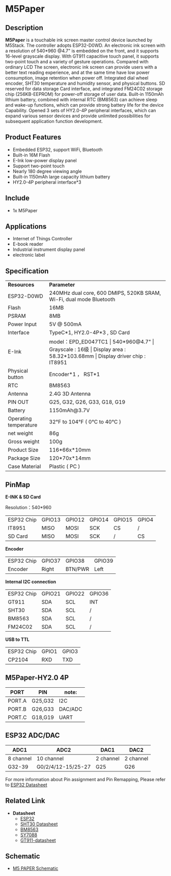 # M5Paper

## Description

**M5Paper** is a touchable ink screen master control device launched by M5Stack. The controller adopts ESP32-D0WD. An electronic ink screen with a resolution of 540*960 @4.7" is embedded on the front, and it supports 16-level grayscale display. With GT911 capacitive touch panel, it supports two-point touch and a variety of gesture operations. Compared with ordinary LCD The screen, electronic ink screen can provide users with a better text reading experience, and at the same time have low power consumption, image retention when power off. Integrated dial wheel encoder, SHT30 temperature and humidity sensor, and physical buttons. SD reserved for data storage Card interface, and integrated FM24C02 storage chip (256KB-EEPROM) for power-off storage of user data. Built-in 1150mAh lithium battery, combined with internal RTC (BM8563) can achieve sleep and wake-up functions, which can provide strong battery life for the device Capability. Opened 3 sets of HY2.0-4P peripheral interfaces, which can expand various sensor devices and provide unlimited possibilities for subsequent application function development.

## Product Features

- Embedded ESP32, support WiFi, Bluetooth
- Built-in 16M Flash
- E-Ink low-power display panel
- Support two-point touch
- Nearly 180 degree viewing angle
- Built-in 1150mAh large capacity lithium battery
- HY2.0-4P peripheral interface*3

## Include

-  1x M5Paper

## Applications

- Internet of Things Controller
- E-book reader
- Industrial instrument display panel
- electronic label

## Specification

<table>
   <tr style="font-weight:bold">
      <td>Resources</td>
      <td>Parameter</td>
   </tr>
   <tr>
      <td>ESP32-D0WD</td>
      <td>240MHz dual core, 600 DMIPS, 520KB SRAM, Wi-Fi, dual mode Bluetooth</td>
   </tr>
   <tr>
      <td>Flash</td>
      <td>16MB</td>
   </tr>
   <tr>
      <td>PSRAM</td>
      <td>8MB</td>
   </tr>
   <tr>
      <td>Power Input</td>
      <td>5V @ 500mA</td>
   </tr>
   <tr>
      <td>Interface</td>
      <td>TypeC*1, HY2.0-4P*3 , SD Card</td>
   </tr>
   <tr>
      <td>E-Ink</td>
      <td>model：EPD_ED047TC1 | 540*960@4.7" | Grayscale : 16级 | Display area : 58.32*103.68mm | Display driver chip : IT8951</td>
   </tr>
   <tr>
      <td>Physical button</td>
      <td>Encoder*1 ， RST*1</td>
   </tr>
   <tr>
      <td>RTC</td>
      <td>BM8563</td>
   </tr>
   <tr>
      <td>Antenna</td>
      <td>2.4G 3D Antenna</td>
   </tr>
   <tr>
      <td>PIN OUT</td>
      <td>G25, G32, G26, G33, G18, G19</td>
   </tr>
   <tr>
      <td>Battery</td>
      <td>1150mAh@3.7V</td>
   </tr>
   <tr>
      <td>Operating temperature</td>
      <td>32°F to 104°F ( 0°C to 40°C )</td>
   </tr>
   <tr>
      <td>net weight</td>
      <td>86g</td>
   </tr>
   <tr>
      <td>Gross weight</td>
      <td>100g</td>
   </tr>
   <tr>
      <td>Product Size</td>
      <td>116*66x*10mm</td>
   </tr>
   <tr>
      <td>Package Size</td>
      <td>120*70x*14mm</td>
   </tr>
   <tr>
      <td>Case Material</td>
      <td>Plastic ( PC )</td>
   </tr>
</table>

## PinMap

**E-INK & SD Card**

Resolution：540*960
 
<table>
 <tr><td>ESP32 Chip</td><td>GPIO13</td><td>GPIO12</td><td>GPIO14</td><td>GPIO15</td><td>GPIO4</td></tr>
 <tr><td>IT8951</td><td>MISO</td><td>MOSI</td><td>SCK</td><td>CS</td><td>/</td></tr>
 <tr><td>SD Card</td><td>MISO</td><td>MOSI</td><td>SCK</td><td>/</td><td>CS</td></tr>
</table>


**Encoder**

<table>
 <tr><td>ESP32 Chip</td><td>GPIO37</td><td>GPIO38</td><td>GPIO39</td></tr>
 <tr><td>Encoder</td><td>Right</td><td>BTN/PWR</td><td>Left</td></tr>
</table>


**Internal I2C connection**

<table>
 <tr><td>ESP32 Chip</td><td>GPIO21</td><td>GPIO22</td><td>GPIO36</td></tr>
 <tr><td>GT911</td><td>SDA</td><td>SCL</td><td>INT</td></tr>
 <tr><td>SHT30</td><td>SDA</td><td>SCL</td><td>/</td></tr>
 <tr><td>BM8563</td><td>SDA</td><td>SCL</td><td>/</td></tr>
 <tr><td>FM24C02</td><td>SDA</td><td>SCL</td><td>/</td></tr>
</table>

**USB to TTL**

<table>
 <tr><td>ESP32 Chip</td><td>GPIO1</td><td>GPIO3</td></tr>
 <tr><td>CP2104</td><td>RXD</td><td>TXD</td></tr>
</table>

## M5Paper-HY2.0 4P

<table>
      <thead>
         <th>PORT</th>
         <th>PIN</th>
         <th>note:</th>
      </thead>
      <tbody>
      <tr>
         <td>PORT.A</td>
         <td>G25,G32</td>
         <td>I2C</td>
      </tr>
      <tr>
         <td>PORT.B</td>
         <td>G26,G33</td>
         <td>DAC/ADC</td>
      </tr>
      <tr>
         <td>PORT.C</td>
         <td>G18,G19</td>
         <td>UART</td>
      </tr>
    </tbody>
</table>

## ESP32 ADC/DAC

<table>
      <thead>
         <th>ADC1</th>
         <th>ADC2</th>
         <th>DAC1</th>
         <th>DAC2</th>
      </thead>
      <tbody>
      <tr>
         <td>8 channel</td>
         <td>10 channel</td>
         <td>2 channel</td>
         <td>2 channel</td>  
      </tr>
      <tr>
         <td>G32-39</td>
         <td>G0/2/4/12-15/25-27</td>
         <td>G25</td>
         <td>G26</td>
      </tr>
    </tbody>
</table>

For more information about Pin assignment and Pin Remapping, Please refer to [ESP32 Datasheet](https://m5stack.oss-cn-shenzhen.aliyuncs.com/resource/docs/datasheet/core/esp32_datasheet_en.pdf)

## Related Link

- **Datasheet** 
   - [ESP32](https://m5stack.oss-cn-shenzhen.aliyuncs.com/resource/docs/datasheet/core/esp32_datasheet_en.pdf)
   - [SHT30 Datasheet](https://m5stack.oss-cn-shenzhen.aliyuncs.com/resource/docs/datasheet/unit/SHT3x_Datasheet_digital.pdf)
   - [BM8563](https://m5stack.oss-cn-shenzhen.aliyuncs.com/resource/docs/datasheet/core/BM8563_V1.1_en.pdf)
   - [SY7088](https://m5stack.oss-cn-shenzhen.aliyuncs.com/resource/docs/datasheet/core/SY7088-Silergy.pdf)
   <!-- - [GT911编程指南](https://m5stack.oss-cn-shenzhen.aliyuncs.com/resource/docs/datasheet/core/m5paper/GT91XX_Programming%20Guide_2012102301.pdf) -->
   - [GT911-datasheet](https://m5stack.oss-cn-shenzhen.aliyuncs.com/resource/docs/datasheet/core/m5paper/gt911_datasheet.pdf)


## Schematic

   - [M5 PAPER Schematic](https://m5stack.oss-cn-shenzhen.aliyuncs.com/resource/docs/schematic/Core/m5paper/M5_PAPER_SCH.pdf)

<script>

   // var purchase_link = 'https://m5stack.com/collections/m5-core/products/m5stack-core2-esp32-iot-development-kit';

   // var quickstart_link = 'https://docs.m5stack.com/#/zh_CN/quick_start/core2/m5stack_core2_quick_start';

   // anchor_search(purchase_link,quickstart_link);
   anchor_search();
   scrollFunc();

</script>